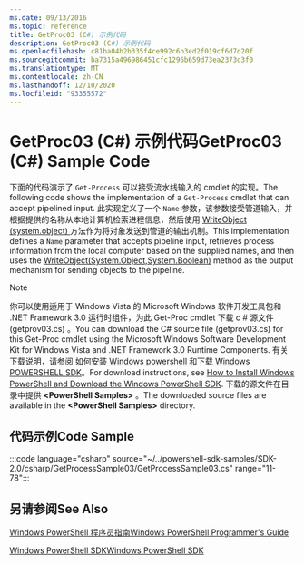 ```yaml
---
ms.date: 09/13/2016
ms.topic: reference
title: GetProc03 (C#) 示例代码
description: GetProc03 (C#) 示例代码
ms.openlocfilehash: c81ba04b2b335f4ce992c6b3ed2f019cf6d7d20f
ms.sourcegitcommit: ba7315a496986451cfc1296b659d73ea2373d3f0
ms.translationtype: MT
ms.contentlocale: zh-CN
ms.lasthandoff: 12/10/2020
ms.locfileid: "93355572"
---
```

# <a name="getproc03-c-sample-code"></a><span data-ttu-id="5f69d-103">GetProc03 (C#) 示例代码</span><span class="sxs-lookup"><span data-stu-id="5f69d-103">GetProc03 (C#) Sample Code</span></span>

<span data-ttu-id="5f69d-104">下面的代码演示了 `Get-Process` 可以接受流水线输入的 cmdlet 的实现。</span><span class="sxs-lookup"><span data-stu-id="5f69d-104">The following code shows the implementation of a `Get-Process` cmdlet that can accept pipelined input.</span></span> <span data-ttu-id="5f69d-105">此实现定义了一个 `Name` 参数，该参数接受管道输入，并根据提供的名称从本地计算机检索进程信息，然后使用 [WriteObject (system.object) ](/dotnet/api/system.management.automation.cmdlet.writeobject#System_Management_Automation_Cmdlet_WriteObject_System_Object_System_Boolean_) 方法作为将对象发送到管道的输出机制。</span><span class="sxs-lookup"><span data-stu-id="5f69d-105">This implementation defines a `Name` parameter that accepts pipeline input, retrieves process information from the local computer based on the supplied names, and then uses the [WriteObject(System.Object,System.Boolean)](/dotnet/api/system.management.automation.cmdlet.writeobject#System_Management_Automation_Cmdlet_WriteObject_System_Object_System_Boolean_) method as the output mechanism for sending objects to the pipeline.</span></span>

> [!NOTE]
> <span data-ttu-id="5f69d-106">你可以使用适用于 Windows Vista 的 Microsoft Windows 软件开发工具包和 .NET Framework 3.0 运行时组件，为此 Get-Proc cmdlet 下载 c # 源文件 (getprov03.cs) 。</span><span class="sxs-lookup"><span data-stu-id="5f69d-106">You can download the C# source file (getprov03.cs) for this Get-Proc cmdlet using the Microsoft Windows Software Development Kit for Windows Vista and .NET Framework 3.0 Runtime Components.</span></span> <span data-ttu-id="5f69d-107">有关下载说明，请参阅 [如何安装 Windows powershell 和下载 Windows POWERSHELL SDK](/powershell/scripting/developer/installing-the-windows-powershell-sdk)。</span><span class="sxs-lookup"><span data-stu-id="5f69d-107">For download instructions, see [How to Install Windows PowerShell and Download the Windows PowerShell SDK](/powershell/scripting/developer/installing-the-windows-powershell-sdk).</span></span>
> <span data-ttu-id="5f69d-108">下载的源文件在目录中提供 **\<PowerShell Samples>** 。</span><span class="sxs-lookup"><span data-stu-id="5f69d-108">The downloaded source files are available in the **\<PowerShell Samples>** directory.</span></span>

## <a name="code-sample"></a><span data-ttu-id="5f69d-109">代码示例</span><span class="sxs-lookup"><span data-stu-id="5f69d-109">Code Sample</span></span>

:::code language="csharp" source="~/../powershell-sdk-samples/SDK-2.0/csharp/GetProcessSample03/GetProcessSample03.cs" range="11-78":::

## <a name="see-also"></a><span data-ttu-id="5f69d-110">另请参阅</span><span class="sxs-lookup"><span data-stu-id="5f69d-110">See Also</span></span>

[<span data-ttu-id="5f69d-111">Windows PowerShell 程序员指南</span><span class="sxs-lookup"><span data-stu-id="5f69d-111">Windows PowerShell Programmer's Guide</span></span>](./windows-powershell-programmer-s-guide.md)

[<span data-ttu-id="5f69d-112">Windows PowerShell SDK</span><span class="sxs-lookup"><span data-stu-id="5f69d-112">Windows PowerShell SDK</span></span>](../windows-powershell-reference.md)
